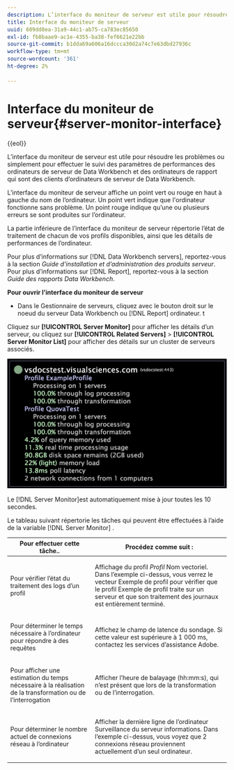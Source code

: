 ```yaml
---
description: L’interface du moniteur de serveur est utile pour résoudre les problèmes ou simplement pour effectuer le suivi des paramètres de performances des ordinateurs de serveur de Data Workbench et des ordinateurs de rapport qui sont des clients d’ordinateurs de serveur de Data Workbench.
title: Interface du moniteur de serveur
uuid: 609dd8ea-31a9-44c1-ab75-ca783ec85650
exl-id: fb8baae9-ac1e-4355-ba38-fef6621e22bb
source-git-commit: b1dda69a606a16dccca30d2a74c7e63dbd27936c
workflow-type: tm+mt
source-wordcount: '361'
ht-degree: 2%

---
```


# Interface du moniteur de serveur{#server-monitor-interface}

{{eol}}

L’interface du moniteur de serveur est utile pour résoudre les problèmes ou simplement pour effectuer le suivi des paramètres de performances des ordinateurs de serveur de Data Workbench et des ordinateurs de rapport qui sont des clients d’ordinateurs de serveur de Data Workbench.

L’interface du moniteur de serveur affiche un point vert ou rouge en haut à gauche du nom de l’ordinateur. Un point vert indique que l&#39;ordinateur fonctionne sans problème. Un point rouge indique qu’une ou plusieurs erreurs se sont produites sur l’ordinateur.

La partie inférieure de l’interface du moniteur de serveur répertorie l’état de traitement de chacun de vos profils disponibles, ainsi que les détails de performances de l’ordinateur.

Pour plus d’informations sur [!DNL Data Workbench servers], reportez-vous à la section *Guide d’installation et d’administration des produits serveur*. Pour plus d’informations sur [!DNL Report], reportez-vous à la section *Guide des rapports Data Workbench*.

**Pour ouvrir l’interface du moniteur de serveur**

* Dans le Gestionnaire de serveurs, cliquez avec le bouton droit sur le noeud du serveur Data Workbench ou [!DNL Report] ordinateur. t

Cliquez sur **[!UICONTROL Server Monitor]** pour afficher les détails d’un serveur, ou cliquez sur **[!UICONTROL Related Servers]** > **[!UICONTROL Server Monitor List]** pour afficher des détails sur un cluster de serveurs associés.

![](assets/vis_ServerMonitor.png)

Le [!DNL Server Monitor]est automatiquement mise à jour toutes les 10 secondes.

Le tableau suivant répertorie les tâches qui peuvent être effectuées à l’aide de la variable [!DNL Server Monitor] .

<table id="table_A65426669ADE44B5A6BAD9D4E99A5CAC"> 
 <thead> 
  <tr> 
   <th colname="col1" class="entry"> Pour effectuer cette tâche.. </th> 
   <th colname="col2" class="entry"> Procédez comme suit : </th> 
  </tr> 
 </thead>
 <tbody> 
  <tr> 
   <td colname="col1"> <p>Pour vérifier l’état du traitement des logs d’un profil </p> </td> 
   <td colname="col2"> <p>Affichage du profil <i>Profil</i> Nom vectoriel. Dans l’exemple ci-dessus, vous verrez le vecteur Exemple de profil pour vérifier que le profil Exemple de profil traite sur un serveur et que son traitement des journaux est entièrement terminé. </p> </td> 
  </tr> 
  <tr> 
   <td colname="col1"> <p>Pour déterminer le temps nécessaire à l’ordinateur pour répondre à des requêtes </p> </td> 
   <td colname="col2"> <p>Affichez le champ de latence du sondage. Si cette valeur est supérieure à 1 000 ms, contactez les services d’assistance Adobe. </p> </td> 
  </tr> 
  <tr> 
   <td colname="col1"> <p>Pour afficher une estimation du temps nécessaire à la réalisation de la transformation ou de l’interrogation </p> </td> 
   <td colname="col2"> <p>Afficher l’heure de balayage (hh:mm:s), qui n’est présent que lors de la transformation ou de l’interrogation. </p> </td> 
  </tr> 
  <tr> 
   <td colname="col1"> <p>Pour déterminer le nombre actuel de connexions réseau à l’ordinateur </p> </td> 
   <td colname="col2"> <p>Afficher la dernière ligne de l’ordinateur <span class="wintitle"> Surveillance du serveur</span> informations. Dans l’exemple ci-dessus, vous voyez que 2 connexions réseau proviennent actuellement d’un seul ordinateur. </p> </td> 
  </tr> 
 </tbody> 
</table>
